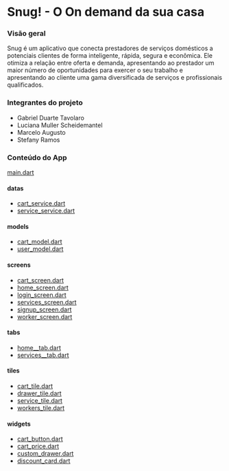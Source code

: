 # Snug! - O On demand da sua casa

### Visão geral
Snug é um aplicativo que conecta prestadores de serviços domésticos a potenciais clientes de forma inteligente, rápida, segura e econômica. Ele otimiza a relação entre oferta e demanda, apresentando ao prestador um maior número de oportunidades para exercer o seu trabalho e apresentando ao cliente uma gama diversificada de serviços e profissionais qualificados.

### Integrantes do projeto
- Gabriel Duarte Tavolaro
- Luciana Muller Scheidemantel
- Marcelo Augusto
- Stefany Ramos

### Conteúdo do App

[main.dart](lib/main.dart)

#### datas
- [cart_service.dart](lib/datas/cart_service.dart)
- [service_service.dart](lib/datas/service_service.dart)

#### models
- [cart_model.dart](lib/models/cart_model.dart)
- [user_model.dart](lib/models/user_model.dart)

#### screens
- [cart_screen.dart](lib/screens/cart_screen.dart)
- [home_screen.dart](lib/screens/home_screen.dart)
- [login_screen.dart](lib/screens/login_screen.dart)
- [services_screen.dart](lib/screens/services_screen.dart)
- [signup_screen.dart](lib/screens/signup_screen.dart)
- [worker_screen.dart](lib/screens/worker_screen.dart)

#### tabs
- [home__tab.dart](lib/tabs/home__tab.dart)
- [services__tab.dart](lib/tabs/services__tab.dart)

#### tiles
- [cart_tile.dart](lib/tiles/cart_tile.dart)
- [drawer_tile.dart](lib/tiles/drawer_tile.dart)
- [service_tile.dart](lib/tiles/service_tile.dart)
- [workers_tile.dart](lib/tiles/workers_tile.dart)

#### widgets
- [cart_button.dart](lib/widgets/cart_button.dart)
- [cart_price.dart](lib/widgets/cart_price.dart)
- [custom_drawer.dart](lib/widgets/custom_drawer.dart)
- [discount_card.dart](lib/widgets/discount_card.dart)
